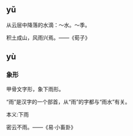 
## yǔ

从云层中降落的水滴：～水。～季。


积土成山，风雨兴焉。——《荀子》
## yù

### 象形
甲骨文字形，象下雨形。

“雨”是汉字的一个部首，从“雨”的字都与“雨水”有关。

本义:下雨


密云不雨。——《易·小畜卦》